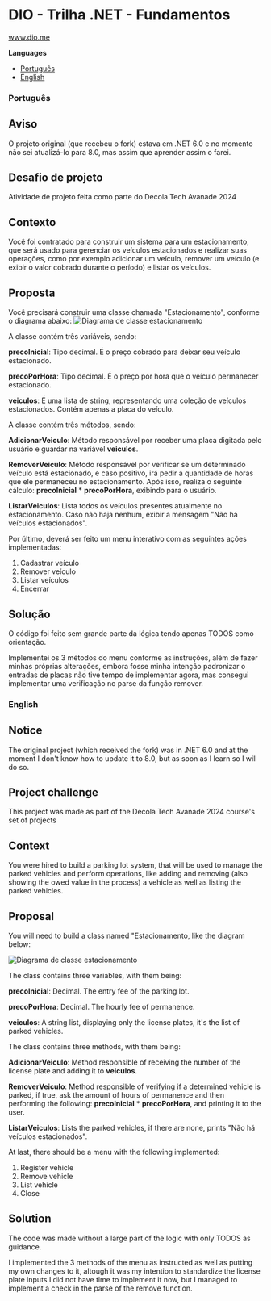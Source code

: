 # DIO - Trilha .NET - Fundamentos
www.dio.me

**Languages** <br>
- [Português](#português)  <br>
- [English](#english)

### Português

## Aviso
O projeto original (que recebeu o fork) estava em .NET 6.0 e no momento não sei atualizá-lo para 8.0, mas assim que aprender assim o farei.

## Desafio de projeto
Atividade de projeto feita como parte do Decola Tech Avanade 2024 

## Contexto
Você foi contratado para construir um sistema para um estacionamento, que será usado para gerenciar os veículos estacionados e realizar suas operações, como por exemplo adicionar um veículo, remover um veículo (e exibir o valor cobrado durante o período) e listar os veículos.

## Proposta
Você precisará construir uma classe chamada "Estacionamento", conforme o diagrama abaixo:
![Diagrama de classe estacionamento](diagrama_classe_estacionamento.png)

A classe contém três variáveis, sendo:

**precoInicial**: Tipo decimal. É o preço cobrado para deixar seu veículo estacionado.

**precoPorHora**: Tipo decimal. É o preço por hora que o veículo permanecer estacionado.

**veiculos**: É uma lista de string, representando uma coleção de veículos estacionados. Contém apenas a placa do veículo.

A classe contém três métodos, sendo:

**AdicionarVeiculo**: Método responsável por receber uma placa digitada pelo usuário e guardar na variável **veiculos**.

**RemoverVeiculo**: Método responsável por verificar se um determinado veículo está estacionado, e caso positivo, irá pedir a quantidade de horas que ele permaneceu no estacionamento. Após isso, realiza o seguinte cálculo: **precoInicial** * **precoPorHora**, exibindo para o usuário.

**ListarVeiculos**: Lista todos os veículos presentes atualmente no estacionamento. Caso não haja nenhum, exibir a mensagem "Não há veículos estacionados".

Por último, deverá ser feito um menu interativo com as seguintes ações implementadas:
1. Cadastrar veículo
2. Remover veículo
3. Listar veículos
4. Encerrar


## Solução
O código foi feito sem grande parte da lógica tendo apenas TODOS como orientação.

Implementei os 3 métodos do menu conforme as instruções, além de fazer minhas próprias alterações, embora fosse minha intenção padronizar o
entradas de placas não tive tempo de implementar agora, mas consegui implementar uma verificação no parse da função remover.

### English

## Notice
The original project (which received the fork) was in .NET 6.0 and at the moment I don't know how to update it to 8.0, but as soon as I learn so I will do so.

## Project challenge
This project was made as part of the Decola Tech Avanade 2024 course's set of projects 

## Context
You were hired to build a parking lot system, that will be used to manage the parked vehicles and perform operations, like adding and removing (also showing the owed value in the process) a vehicle as well as listing the parked vehicles.

## Proposal
You will need to build a class named "Estacionamento, like the diagram below:

![Diagrama de classe estacionamento](diagrama_classe_estacionamento.png) 

The class contains three variables, with them being:

**precoInicial**: Decimal. The entry fee of the parking lot.

**precoPorHora**: Decimal. The hourly fee of permanence.

**veiculos**: A string list, displaying only the license plates, it's the list of parked vehicles.

The class contains three methods, with them being:

**AdicionarVeiculo**: Method responsible of receiving the number of the license plate and adding it to **veiculos**.

**RemoverVeiculo**: Method responsible of verifying if a determined vehicle is parked, if true, ask the amount of hours of permanence and then performing the following: **precoInicial** * **precoPorHora**, and printing it to the user.

**ListarVeiculos**: Lists the parked vehicles, if there are none, prints "Não há veículos estacionados".

At last, there should be a menu with the following implemented:
1. Register vehicle
2. Remove vehicle
3. List vehicle
4. Close


## Solution
The code was made without a large part of the logic with only TODOS as guidance.

I implemented the 3 methods of the menu as instructed as well as putting my own changes to it, altough it was my intention to standardize the 
license plate inputs I did not have time to implement it now, but I managed to implement a check in the parse of the remove function. 


